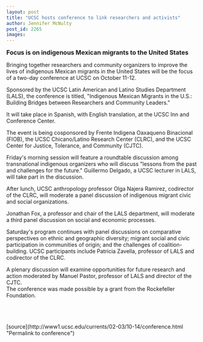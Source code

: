```yaml
---
layout: post
title: "UCSC hosts conference to link researchers and activists"
author: Jennifer McNulty
post_id: 2265
images:
---
```


<p>
  <b><font size="3">Focus is on indigenous Mexican migrants to the United States</font></b>
</p>
<p>
  Bringing together researchers and community organizers to improve the lives of indigenous Mexican migrants in the United States will be the focus of a two-day conference at UCSC on October 11-12.
</p>
<p>
  Sponsored by the UCSC Latin American and Latino Studies Department (LALS), the conference is titled, "Indigenous Mexican Migrants in the U.S.: Building Bridges between Researchers and Community Leaders."
</p>
<p>
  It will take place in Spanish, with English translation, at the UCSC Inn and Conference Center.
</p>
<p>
  The event is being cosponsored by Frente Indigena Oaxaqueno Binacional (FIOB), the UCSC Chicano/Latino Research Center (CLRC), and the UCSC Center for Justice, Tolerance, and Community (CJTC).
</p>
<p>
  Friday's morning session will feature a roundtable discussion among transnational indigenous organizers who will discuss "lessons from the past and challenges for the future." Guillermo Delgado, a UCSC lecturer in LALS, will take part in the discussion.
</p>
<p>
  After lunch, UCSC anthropology professor Olga Najera Ramirez, codirector of the CLRC, will moderate a panel discussion of indigenous migrant civic and social organizations.
</p>
<p>
  Jonathan Fox, a professor and chair of the LALS department, will moderate a third panel discussion on social and economic processes.
</p>
<p>
  Saturday's program continues with panel discussions on comparative perspectives on ethnic and geographic diversity; migrant social and civic participation in communities of origin; and the challenges of coalition-building. UCSC participants include Patricia Zavella, professor of LALS and codirector of the CLRC.
</p>
<p>
  A plenary discussion will examine opportunities for future research and action moderated by Manuel Pastor, professor of LALS and director of the CJTC.<br>
  The conference was made possible by a grant from the Rockefeller Foundation.<br>
  <br>
  <br>
  <br>

</p>
<p>

</p>
[source](http://www1.ucsc.edu/currents/02-03/10-14/conference.html "Permalink to conference")
